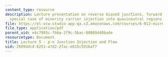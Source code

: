 ```yaml
---
content_type: resource
description: Lecture presentation on reverse biased junctions, forward bias, and the
  special case of minority carrier injection into quasineutral regions.
file: https://ol-ocw-studio-app-qa.s3.amazonaws.com/courses/6-012-microelectronic-devices-and-circuits-fall-2009/2609ddcd6251a7d22face815c591baf7_MIT6_012F09_lec05.pdf
file_type: application/pdf
parent_uid: e4c7985c-766a-2f9c-5bac-08869dd8bade
resourcetype: Document
title: Lecture 5 - p-n Junction Injection and Flow
uid: 2609ddcd-6251-a7d2-2fac-e815c591baf7
---
```

